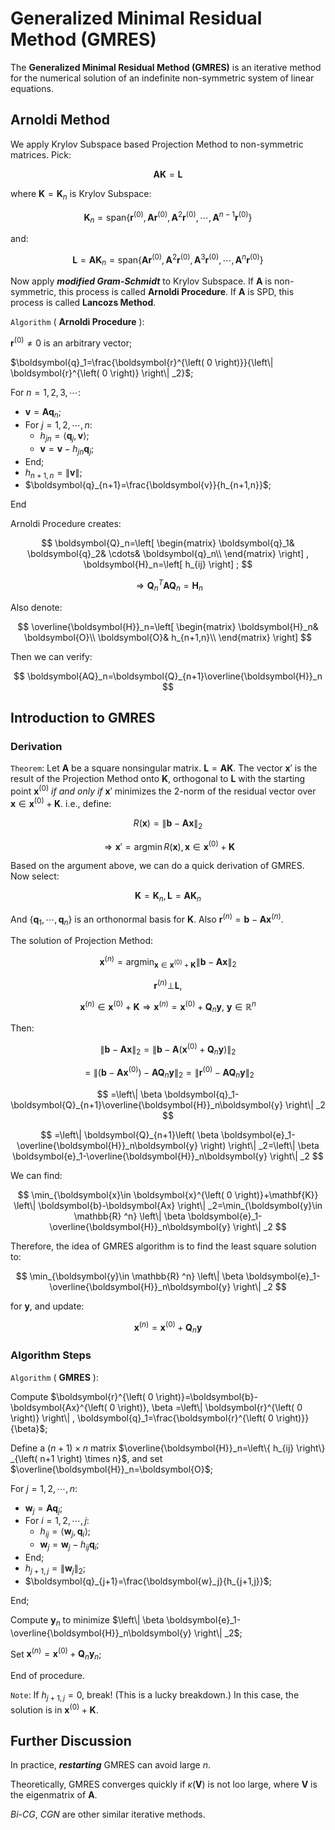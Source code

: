 # Generalized Minimal Residual Method (GMRES)

The **Generalized Minimal Residual Method (GMRES)** is an iterative method for the numerical solution of an indefinite non-symmetric system of linear equations.

## Arnoldi Method

We apply Krylov Subspace based Projection Method to non-symmetric matrices. Pick:

$$
\boldsymbol{A}\mathbf{K}=\mathbf{L}
$$

where $\mathbf{K}=\mathbf{K}_n$ is Krylov Subspace:

$$
\mathbf{K}_n=\mathrm{span}\left\{ \boldsymbol{r}^{\left( 0 \right)},\boldsymbol{Ar}^{\left( 0 \right)},\boldsymbol{A}^2\boldsymbol{r}^{\left( 0 \right)},\cdots ,\boldsymbol{A}^{n-1}\boldsymbol{r}^{\left( 0 \right)} \right\} 
$$

and:

$$
\mathbf{L}=\boldsymbol{A}\mathbf{K}_n=\mathrm{span}\left\{ \boldsymbol{Ar}^{\left( 0 \right)},\boldsymbol{A}^2\boldsymbol{r}^{\left( 0 \right)},\boldsymbol{A}^3\boldsymbol{r}^{\left( 0 \right)},\cdots ,\boldsymbol{A}^n\boldsymbol{r}^{\left( 0 \right)} \right\} 
$$

Now apply ***modified Gram-Schmidt*** to Krylov Subspace. If $\boldsymbol{A}$ is non-symmetric, this process is called **Arnoldi Procedure**. If $\boldsymbol{A}$ is SPD, this process is called **Lancozs Method**.

`Algorithm` ( **Arnoldi Procedure** ):

$\boldsymbol{r}^{\left( 0 \right)}\ne 0$ is an arbitrary vector;

$\boldsymbol{q}_1=\frac{\boldsymbol{r}^{\left( 0 \right)}}{\left\| \boldsymbol{r}^{\left( 0 \right)} \right\| _2}$;

For $n=1,2,3,\cdots$:

- $\boldsymbol{v}=\boldsymbol{Aq}_n$;
- For $j=1,2,\cdots ,n$:
    - $h_{jn}=\left< \boldsymbol{q}_j,\boldsymbol{v} \right>$;
    - $\boldsymbol{v}=\boldsymbol{v}-h_{jn}\boldsymbol{q}_j$;
- End;
- $h_{n+1,n}=\left\| \boldsymbol{v} \right\|$;
- $\boldsymbol{q}_{n+1}=\frac{\boldsymbol{v}}{h_{n+1,n}}$;

End

Arnoldi Procedure creates:

$$
\boldsymbol{Q}_n=\left[ \begin{matrix}
	\boldsymbol{q}_1&		\boldsymbol{q}_2&		\cdots&		\boldsymbol{q}_n\\
\end{matrix} \right] , \boldsymbol{H}_n=\left[ h_{ij} \right] ;
$$

$$
\Longrightarrow {\boldsymbol{Q}_n}^T\boldsymbol{AQ}_n=\boldsymbol{H}_n
$$

Also denote:

$$
\overline{\boldsymbol{H}}_n=\left[ \begin{matrix}
	\boldsymbol{H}_n&		\boldsymbol{O}\\
	\boldsymbol{O}&		h_{n+1,n}\\
\end{matrix} \right] 
$$

Then we can verify:

$$
\boldsymbol{AQ}_n=\boldsymbol{Q}_{n+1}\overline{\boldsymbol{H}}_n
$$

## Introduction to GMRES

### Derivation

`Theorem`: Let $\boldsymbol{A}$ be a square nonsingular matrix. $\mathbf{L}=\boldsymbol{A}\mathbf{K}$. The vector $\boldsymbol{x}\prime$ is the result of the Projection Method onto $\mathbf{K}$, orthogonal to $\mathbf{L}$ with the starting point $\boldsymbol{x}^{\left( 0 \right)}$ *if and only if* $\boldsymbol{x}\prime$ minimizes the 2-norm of the residual vector over $\boldsymbol{x}\in \boldsymbol{x}^{\left( 0 \right)}+\mathbf{K}$. i.e., define:

$$
R\left( \boldsymbol{x} \right) =\left\| \boldsymbol{b}-\boldsymbol{Ax} \right\| _2
$$

$$
\Rightarrow \boldsymbol{x}\prime=\mathrm{arg}\min R\left( \boldsymbol{x} \right) , \boldsymbol{x}\in \boldsymbol{x}^{\left( 0 \right)}+\mathbf{K}
$$

Based on the argument above, we can do a quick derivation of GMRES. Now select:

$$
\mathbf{K}=\mathbf{K}_n,\mathbf{L}=\boldsymbol{A}\mathbf{K}_n
$$

And $\left\{ \boldsymbol{q}_1,\cdots ,\boldsymbol{q}_n \right\}$ is an orthonormal basis for $\mathbf{K}$. Also $\boldsymbol{r}^{\left( n \right)}=\boldsymbol{b}-\boldsymbol{Ax}^{\left( n \right)}$.

The solution of Projection Method:

$$
\boldsymbol{x}^{\left( n \right)}=\mathrm{arg}\min_{\boldsymbol{x}\in \boldsymbol{x}^{\left( 0 \right)}+\mathbf{K}} \left\| \boldsymbol{b}-\boldsymbol{Ax} \right\| _2
$$

$$
\boldsymbol{r}^{\left( n \right)}\bot \mathbf{L},
$$

$$
\boldsymbol{x}^{\left( n \right)}\in \boldsymbol{x}^{\left( 0 \right)}+\mathbf{K}\Longrightarrow \boldsymbol{x}^{\left( n \right)}=\boldsymbol{x}^{\left( 0 \right)}+\boldsymbol{Q}_n\boldsymbol{y},\ \boldsymbol{y}\in \mathbb{R} ^n
$$

Then:

$$
\left\| \boldsymbol{b}-\boldsymbol{Ax} \right\| _2=\left\| \boldsymbol{b}-\boldsymbol{A}\left( \boldsymbol{x}^{\left( 0 \right)}+\boldsymbol{Q}_n\boldsymbol{y} \right) \right\| _2
$$

$$
=\left\| \left( \boldsymbol{b}-\boldsymbol{Ax}^{\left( 0 \right)} \right) -\boldsymbol{AQ}_n\boldsymbol{y} \right\| _2=\left\| \boldsymbol{r}^{\left( 0 \right)}-\boldsymbol{AQ}_n\boldsymbol{y} \right\| _2
$$

$$
=\left\| \beta \boldsymbol{q}_1-\boldsymbol{Q}_{n+1}\overline{\boldsymbol{H}}_n\boldsymbol{y} \right\| _2
$$

$$
=\left\| \boldsymbol{Q}_{n+1}\left( \beta \boldsymbol{e}_1-\overline{\boldsymbol{H}}_n\boldsymbol{y} \right) \right\| _2=\left\| \beta \boldsymbol{e}_1-\overline{\boldsymbol{H}}_n\boldsymbol{y} \right\| _2
$$

We can find:

$$
\min_{\boldsymbol{x}\in \boldsymbol{x}^{\left( 0 \right)}+\mathbf{K}} \left\| \boldsymbol{b}-\boldsymbol{Ax} \right\| _2=\min_{\boldsymbol{y}\in \mathbb{R} ^n} \left\| \beta \boldsymbol{e}_1-\overline{\boldsymbol{H}}_n\boldsymbol{y} \right\| _2
$$

Therefore, the idea of GMRES algorithm is to find the least square solution to:

$$
\min_{\boldsymbol{y}\in \mathbb{R} ^n} \left\| \beta \boldsymbol{e}_1-\overline{\boldsymbol{H}}_n\boldsymbol{y} \right\| _2
$$

for $\boldsymbol{y}$, and update:

$$
\boldsymbol{x}^{\left( n \right)}=\boldsymbol{x}^{\left( 0 \right)}+\boldsymbol{Q}_n\boldsymbol{y}
$$

### Algorithm Steps

`Algorithm` ( **GMRES** ):

Compute $\boldsymbol{r}^{\left( 0 \right)}=\boldsymbol{b}-\boldsymbol{Ax}^{\left( 0 \right)}, \beta =\left\| \boldsymbol{r}^{\left( 0 \right)} \right\| , \boldsymbol{q}_1=\frac{\boldsymbol{r}^{\left( 0 \right)}}{\beta}$;

Define a $(n+1)\times n$ matrix $\overline{\boldsymbol{H}}_n=\left\{ h_{ij} \right\} _{\left( n+1 \right) \times n}$, and set $\overline{\boldsymbol{H}}_n=\boldsymbol{O}$;

For $j=1,2,\cdots ,n$:

- $\boldsymbol{w}_j=\boldsymbol{Aq}_j$;
- For $i=1,2,\cdots ,j$:
    - $h_{ij}=\left< \boldsymbol{w}_j,\boldsymbol{q}_i \right>$;
    - $\boldsymbol{w}_j=\boldsymbol{w}_j-h_{ij}\boldsymbol{q}_i$;
- End;
- $h_{j+1,j}=\left\| \boldsymbol{w}_j \right\| _2$;
- $\boldsymbol{q}_{j+1}=\frac{\boldsymbol{w}_j}{h_{j+1,j}}$;

End;

Compute $\boldsymbol{y}_n$ to minimize $\left\| \beta \boldsymbol{e}_1-\overline{\boldsymbol{H}}_n\boldsymbol{y} \right\| _2$;

Set $\boldsymbol{x}^{\left( n \right)}=\boldsymbol{x}^{\left( 0 \right)}+\boldsymbol{Q}_n\boldsymbol{y}_n$;

End of procedure.

`Note`: If $h_{j+1,j} =0$, break! (This is a lucky breakdown.) In this case, the solution is in $\boldsymbol{x}^{\left( 0 \right)}+\mathbf{K}$.

## Further Discussion

In practice, ***restarting*** GMRES can avoid large $n$.

Theoretically, GMRES converges quickly if $\kappa \left( \boldsymbol{V} \right)$ is not loo large, where $\boldsymbol{V}$ is the eigenmatrix of $\boldsymbol{A}$.

*Bi-CG*, *CGN* are other similar iterative methods.
